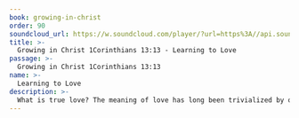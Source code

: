 ```yaml
---
book: growing-in-christ
order: 90
soundcloud_url: https://w.soundcloud.com/player/?url=https%3A//api.soundcloud.com/tracks/
title: >-
  Growing in Christ 1Corinthians 13:13 - Learning to Love
passage: >-
  Growing in Christ 1Corinthians 13:13
name: >-
  Learning to Love
description: >-
  What is true love? The meaning of love has long been trivialized by our generation. Jesus lived and demonstrated the life of love. He laid down his life for us. There is no greater love.
---
```


